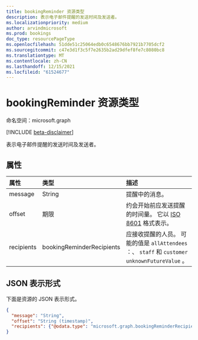 ```yaml
---
title: bookingReminder 资源类型
description: 表示电子邮件提醒的发送时间及发送者。
ms.localizationpriority: medium
author: arvindmicrosoft
ms.prod: bookings
doc_type: resourcePageType
ms.openlocfilehash: 51dde51c25064edb0c6548676bb7921b7705dcf2
ms.sourcegitcommit: c47e3d1f3c5f7e2635b2ad29dfef8fe7c8080bc8
ms.translationtype: MT
ms.contentlocale: zh-CN
ms.lasthandoff: 12/15/2021
ms.locfileid: "61524677"
---
```

# <a name="bookingreminder-resource-type"></a>bookingReminder 资源类型

命名空间：microsoft.graph

 [!INCLUDE [beta-disclaimer](../../includes/beta-disclaimer.md)]
 
表示电子邮件提醒的发送时间及发送者。


## <a name="properties"></a>属性
| 属性     | 类型   |描述|
|:---------------|:--------|:----------|
|message|String|提醒中的消息。|
|offset|期限|约会开始前应发送提醒的时间量。 它以 [ISO 8601](https://www.iso.org/iso-8601-date-and-time-format.html) 格式表示。|
|recipients|bookingReminderRecipients| 应接收提醒的人员。 可能的值是 `allAttendees` ：、 `staff` 和 `customer` `unknownFutureValue` 。|

## <a name="json-representation"></a>JSON 表示形式

下面是资源的 JSON 表示形式。

<!-- {
  "blockType": "resource",
  "optionalProperties": [

  ],
  "@odata.type": "microsoft.graph.bookingReminder"
}-->

```json
{
  "message": "String",
  "offset": "String (timestamp)",
  "recipients": {"@odata.type": "microsoft.graph.bookingReminderRecipients"}
}

```

<!-- uuid: 8fcb5dbc-d5aa-4681-8e31-b001d5168d79
2015-10-25 14:57:30 UTC -->
<!--
{
  "type": "#page.annotation",
  "description": "bookingReminder resource",
  "keywords": "",
  "section": "documentation",
  "tocPath": "",
  "suppressions": []
}
-->



